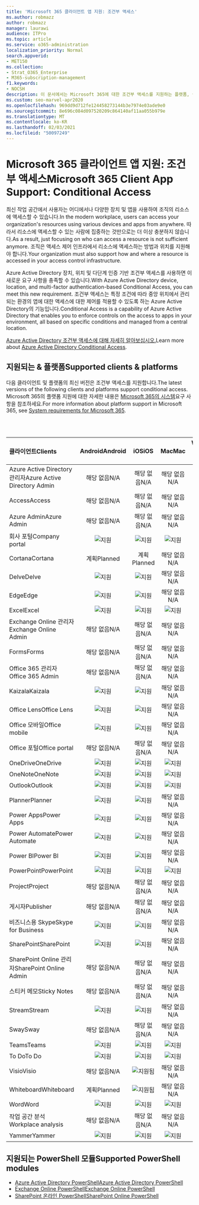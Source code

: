 ```yaml
---
title: 'Microsoft 365 클라이언트 앱 지원: 조건부 액세스'
ms.author: robmazz
author: robmazz
manager: laurawi
audience: ITPro
ms.topic: article
ms.service: o365-administration
localization_priority: Normal
search.appverid:
- MET150
ms.collection:
- Strat_O365_Enterprise
- M365-subscription-management
f1.keywords:
- NOCSH
description: 이 문서에서는 Microsoft 365에 대한 조건부 액세스를 지원하는 플랫폼, 클라이언트 및 PowerShell 모듈에 대해 자세히 알아보고 있습니다.
ms.custom: seo-marvel-apr2020
ms.openlocfilehash: 969dd9d712fe124458273144b3e7974e03ade9e0
ms.sourcegitcommit: 8e696c084d097520209c864140af11aa055b979e
ms.translationtype: MT
ms.contentlocale: ko-KR
ms.lasthandoff: 02/03/2021
ms.locfileid: "50097249"
---
```

# <a name="microsoft-365-client-app-support-conditional-access"></a><span data-ttu-id="c71ab-103">Microsoft 365 클라이언트 앱 지원: 조건부 액세스</span><span class="sxs-lookup"><span data-stu-id="c71ab-103">Microsoft 365 Client App Support: Conditional Access</span></span>

<span data-ttu-id="c71ab-104">최신 작업 공간에서 사용자는 어디에서나 다양한 장치 및 앱을 사용하여 조직의 리소스에 액세스할 수 있습니다.</span><span class="sxs-lookup"><span data-stu-id="c71ab-104">In the modern workplace, users can access your organization's resources using various devices and apps from anywhere.</span></span> <span data-ttu-id="c71ab-105">따라서 리소스에 액세스할 수 있는 사람에 집중하는 것만으로는 더 이상 충분하지 않습니다.</span><span class="sxs-lookup"><span data-stu-id="c71ab-105">As a result, just focusing on who can access a resource is not sufficient anymore.</span></span> <span data-ttu-id="c71ab-106">조직은 액세스 제어 인프라에서 리소스에 액세스하는 방법과 위치를 지원해야 합니다.</span><span class="sxs-lookup"><span data-stu-id="c71ab-106">Your organization must also support how and where a resource is accessed in your access control infrastructure.</span></span>

<span data-ttu-id="c71ab-107">Azure Active Directory 장치, 위치 및 다단계 인증 기반 조건부 액세스를 사용하면 이 새로운 요구 사항을 충족할 수 있습니다.</span><span class="sxs-lookup"><span data-stu-id="c71ab-107">With Azure Active Directory device, location, and multi-factor authentication-based Conditional Access, you can meet this new requirement.</span></span> <span data-ttu-id="c71ab-108">조건부 액세스는 특정 조건에 따라 중앙 위치에서 관리되는 환경의 앱에 대한 액세스에 대한 제어를 적용할 수 있도록 하는 Azure Active Directory의 기능입니다.</span><span class="sxs-lookup"><span data-stu-id="c71ab-108">Conditional Access is a capability of Azure Active Directory that enables you to enforce controls on the access to apps in your environment, all based on specific conditions and managed from a central location.</span></span>

<span data-ttu-id="c71ab-109">[Azure Active Directory 조건부 액세스에 대해 자세히 알아보십시오.](/azure/active-directory/conditional-access/)</span><span class="sxs-lookup"><span data-stu-id="c71ab-109">Learn more about [Azure Active Directory Conditional Access](/azure/active-directory/conditional-access/).</span></span>

## <a name="supported-clients--platforms"></a><span data-ttu-id="c71ab-110">지원되는 & 플랫폼</span><span class="sxs-lookup"><span data-stu-id="c71ab-110">Supported clients & platforms</span></span>

<span data-ttu-id="c71ab-111">다음 클라이언트 및 플랫폼의 최신 버전은 조건부 액세스를 지원합니다.</span><span class="sxs-lookup"><span data-stu-id="c71ab-111">The latest versions of the following clients and platforms support conditional access.</span></span> <span data-ttu-id="c71ab-112">Microsoft 365의 플랫폼 지원에 대한 자세한 내용은 [Microsoft 365의 시스템](/microsoft-365/microsoft-365-and-office-resources)요구 사항을 참조하세요.</span><span class="sxs-lookup"><span data-stu-id="c71ab-112">For more information about platform support in Microsoft 365, see [System requirements for Microsoft 365](/microsoft-365/microsoft-365-and-office-resources).</span></span>

<br>
<br>

| <span data-ttu-id="c71ab-113">클라이언트</span><span class="sxs-lookup"><span data-stu-id="c71ab-113">Clients</span></span> | <span data-ttu-id="c71ab-114">Android</span><span class="sxs-lookup"><span data-stu-id="c71ab-114">Android</span></span> | <span data-ttu-id="c71ab-115">iOS</span><span class="sxs-lookup"><span data-stu-id="c71ab-115">iOS</span></span> | <span data-ttu-id="c71ab-116">Mac</span><span class="sxs-lookup"><span data-stu-id="c71ab-116">Mac</span></span>| <span data-ttu-id="c71ab-117">Windows 10</span><span class="sxs-lookup"><span data-stu-id="c71ab-117">Windows 10</span></span> <br> <span data-ttu-id="c71ab-118">최신 앱</span><span class="sxs-lookup"><span data-stu-id="c71ab-118">Modern Apps</span></span>| <span data-ttu-id="c71ab-119">Windows 10</span><span class="sxs-lookup"><span data-stu-id="c71ab-119">Windows 10</span></span> <br> <span data-ttu-id="c71ab-120">데스크톱</span><span class="sxs-lookup"><span data-stu-id="c71ab-120">Desktop</span></span> |
|:---|:---:|:---:|:---:|:---:|:---:|
| <span data-ttu-id="c71ab-121">Azure Active Directory 관리자</span><span class="sxs-lookup"><span data-stu-id="c71ab-121">Azure Active Directory Admin</span></span> | <span data-ttu-id="c71ab-122">해당 없음</span><span class="sxs-lookup"><span data-stu-id="c71ab-122">N/A</span></span> | <span data-ttu-id="c71ab-123">해당 없음</span><span class="sxs-lookup"><span data-stu-id="c71ab-123">N/A</span></span> | <span data-ttu-id="c71ab-124">해당 없음</span><span class="sxs-lookup"><span data-stu-id="c71ab-124">N/A</span></span> | <span data-ttu-id="c71ab-125">해당 없음</span><span class="sxs-lookup"><span data-stu-id="c71ab-125">N/A</span></span> | ![지원](../media/check-mark.png) |
| <span data-ttu-id="c71ab-127">Access</span><span class="sxs-lookup"><span data-stu-id="c71ab-127">Access</span></span> | <span data-ttu-id="c71ab-128">해당 없음</span><span class="sxs-lookup"><span data-stu-id="c71ab-128">N/A</span></span> | <span data-ttu-id="c71ab-129">해당 없음</span><span class="sxs-lookup"><span data-stu-id="c71ab-129">N/A</span></span> | <span data-ttu-id="c71ab-130">해당 없음</span><span class="sxs-lookup"><span data-stu-id="c71ab-130">N/A</span></span> | <span data-ttu-id="c71ab-131">해당 없음</span><span class="sxs-lookup"><span data-stu-id="c71ab-131">N/A</span></span> | ![지원](../media/check-mark.png) |
| <span data-ttu-id="c71ab-133">Azure Admin</span><span class="sxs-lookup"><span data-stu-id="c71ab-133">Azure Admin</span></span> | <span data-ttu-id="c71ab-134">해당 없음</span><span class="sxs-lookup"><span data-stu-id="c71ab-134">N/A</span></span> | <span data-ttu-id="c71ab-135">해당 없음</span><span class="sxs-lookup"><span data-stu-id="c71ab-135">N/A</span></span> | <span data-ttu-id="c71ab-136">해당 없음</span><span class="sxs-lookup"><span data-stu-id="c71ab-136">N/A</span></span> | <span data-ttu-id="c71ab-137">해당 없음</span><span class="sxs-lookup"><span data-stu-id="c71ab-137">N/A</span></span> | <span data-ttu-id="c71ab-138">해당 없음</span><span class="sxs-lookup"><span data-stu-id="c71ab-138">N/A</span></span> |
| <span data-ttu-id="c71ab-139">회사 포털</span><span class="sxs-lookup"><span data-stu-id="c71ab-139">Company portal</span></span> | ![지원](../media/check-mark.png) | ![지원](../media/check-mark.png) | ![지원](../media/check-mark.png) | ![지원](../media/check-mark.png) | <span data-ttu-id="c71ab-144">해당 없음</span><span class="sxs-lookup"><span data-stu-id="c71ab-144">N/A</span></span> |
| <span data-ttu-id="c71ab-145">Cortana</span><span class="sxs-lookup"><span data-stu-id="c71ab-145">Cortana</span></span> | <span data-ttu-id="c71ab-146">계획</span><span class="sxs-lookup"><span data-stu-id="c71ab-146">Planned</span></span> | <span data-ttu-id="c71ab-147">계획</span><span class="sxs-lookup"><span data-stu-id="c71ab-147">Planned</span></span> | <span data-ttu-id="c71ab-148">해당 없음</span><span class="sxs-lookup"><span data-stu-id="c71ab-148">N/A</span></span> | ![지원됨](../media/check-mark.png) | <span data-ttu-id="c71ab-150">해당 없음</span><span class="sxs-lookup"><span data-stu-id="c71ab-150">N/A</span></span> |
| <span data-ttu-id="c71ab-151">Delve</span><span class="sxs-lookup"><span data-stu-id="c71ab-151">Delve</span></span> | ![지원](../media/check-mark.png) | ![지원](../media/check-mark.png) | <span data-ttu-id="c71ab-154">해당 없음</span><span class="sxs-lookup"><span data-stu-id="c71ab-154">N/A</span></span> | <span data-ttu-id="c71ab-155">해당 없음</span><span class="sxs-lookup"><span data-stu-id="c71ab-155">N/A</span></span> | <span data-ttu-id="c71ab-156">해당 없음</span><span class="sxs-lookup"><span data-stu-id="c71ab-156">N/A</span></span> |
| <span data-ttu-id="c71ab-157">Edge</span><span class="sxs-lookup"><span data-stu-id="c71ab-157">Edge</span></span> | ![지원](../media/check-mark.png) | ![지원](../media/check-mark.png) | <span data-ttu-id="c71ab-160">해당 없음</span><span class="sxs-lookup"><span data-stu-id="c71ab-160">N/A</span></span> | <span data-ttu-id="c71ab-161">해당 없음</span><span class="sxs-lookup"><span data-stu-id="c71ab-161">N/A</span></span> | ![지원](../media/check-mark.png) |
| <span data-ttu-id="c71ab-163">Excel</span><span class="sxs-lookup"><span data-stu-id="c71ab-163">Excel</span></span> | ![지원](../media/check-mark.png) | ![지원](../media/check-mark.png) | ![지원](../media/check-mark.png) | ![지원](../media/check-mark.png) | ![지원](../media/check-mark.png) |
| <span data-ttu-id="c71ab-169">Exchange Online 관리자</span><span class="sxs-lookup"><span data-stu-id="c71ab-169">Exchange Online Admin</span></span> | <span data-ttu-id="c71ab-170">해당 없음</span><span class="sxs-lookup"><span data-stu-id="c71ab-170">N/A</span></span> | <span data-ttu-id="c71ab-171">해당 없음</span><span class="sxs-lookup"><span data-stu-id="c71ab-171">N/A</span></span> | <span data-ttu-id="c71ab-172">해당 없음</span><span class="sxs-lookup"><span data-stu-id="c71ab-172">N/A</span></span> | <span data-ttu-id="c71ab-173">해당 없음</span><span class="sxs-lookup"><span data-stu-id="c71ab-173">N/A</span></span> | ![지원](../media/check-mark.png) |
| <span data-ttu-id="c71ab-175">Forms</span><span class="sxs-lookup"><span data-stu-id="c71ab-175">Forms</span></span> | <span data-ttu-id="c71ab-176">해당 없음</span><span class="sxs-lookup"><span data-stu-id="c71ab-176">N/A</span></span> | <span data-ttu-id="c71ab-177">해당 없음</span><span class="sxs-lookup"><span data-stu-id="c71ab-177">N/A</span></span> | <span data-ttu-id="c71ab-178">해당 없음</span><span class="sxs-lookup"><span data-stu-id="c71ab-178">N/A</span></span> | <span data-ttu-id="c71ab-179">해당 없음</span><span class="sxs-lookup"><span data-stu-id="c71ab-179">N/A</span></span> | <span data-ttu-id="c71ab-180">해당 없음</span><span class="sxs-lookup"><span data-stu-id="c71ab-180">N/A</span></span> |
| <span data-ttu-id="c71ab-181">Office 365 관리자</span><span class="sxs-lookup"><span data-stu-id="c71ab-181">Office 365 Admin</span></span> | <span data-ttu-id="c71ab-182">해당 없음</span><span class="sxs-lookup"><span data-stu-id="c71ab-182">N/A</span></span> | <span data-ttu-id="c71ab-183">해당 없음</span><span class="sxs-lookup"><span data-stu-id="c71ab-183">N/A</span></span> | <span data-ttu-id="c71ab-184">해당 없음</span><span class="sxs-lookup"><span data-stu-id="c71ab-184">N/A</span></span> | <span data-ttu-id="c71ab-185">해당 없음</span><span class="sxs-lookup"><span data-stu-id="c71ab-185">N/A</span></span> | ![지원](../media/check-mark.png) |  |
| <span data-ttu-id="c71ab-187">Kaizala</span><span class="sxs-lookup"><span data-stu-id="c71ab-187">Kaizala</span></span> | ![지원](../media/check-mark.png) | ![지원](../media/check-mark.png) | <span data-ttu-id="c71ab-190">해당 없음</span><span class="sxs-lookup"><span data-stu-id="c71ab-190">N/A</span></span> | <span data-ttu-id="c71ab-191">해당 없음</span><span class="sxs-lookup"><span data-stu-id="c71ab-191">N/A</span></span> | <span data-ttu-id="c71ab-192">해당 없음</span><span class="sxs-lookup"><span data-stu-id="c71ab-192">N/A</span></span> |
| <span data-ttu-id="c71ab-193">Office Lens</span><span class="sxs-lookup"><span data-stu-id="c71ab-193">Office Lens</span></span>| ![지원](../media/check-mark.png) | ![지원](../media/check-mark.png) | <span data-ttu-id="c71ab-196">해당 없음</span><span class="sxs-lookup"><span data-stu-id="c71ab-196">N/A</span></span> | ![지원됨](../media/check-mark.png) | <span data-ttu-id="c71ab-198">해당 없음</span><span class="sxs-lookup"><span data-stu-id="c71ab-198">N/A</span></span> |
| <span data-ttu-id="c71ab-199">Office 모바일</span><span class="sxs-lookup"><span data-stu-id="c71ab-199">Office mobile</span></span> | ![지원](../media/check-mark.png) | ![지원](../media/check-mark.png) | <span data-ttu-id="c71ab-202">해당 없음</span><span class="sxs-lookup"><span data-stu-id="c71ab-202">N/A</span></span> | <span data-ttu-id="c71ab-203">해당 없음</span><span class="sxs-lookup"><span data-stu-id="c71ab-203">N/A</span></span> | <span data-ttu-id="c71ab-204">해당 없음</span><span class="sxs-lookup"><span data-stu-id="c71ab-204">N/A</span></span> |
| <span data-ttu-id="c71ab-205">Office 포털</span><span class="sxs-lookup"><span data-stu-id="c71ab-205">Office portal</span></span> | <span data-ttu-id="c71ab-206">해당 없음</span><span class="sxs-lookup"><span data-stu-id="c71ab-206">N/A</span></span> | <span data-ttu-id="c71ab-207">해당 없음</span><span class="sxs-lookup"><span data-stu-id="c71ab-207">N/A</span></span> | <span data-ttu-id="c71ab-208">해당 없음</span><span class="sxs-lookup"><span data-stu-id="c71ab-208">N/A</span></span> | ![지원됨](../media/check-mark.png) | <span data-ttu-id="c71ab-210">해당 없음</span><span class="sxs-lookup"><span data-stu-id="c71ab-210">N/A</span></span> |
| <span data-ttu-id="c71ab-211">OneDrive</span><span class="sxs-lookup"><span data-stu-id="c71ab-211">OneDrive</span></span> | ![지원](../media/check-mark.png) | ![지원](../media/check-mark.png) | ![지원](../media/check-mark.png) | ![지원](../media/check-mark.png) | ![지원](../media/check-mark.png) |
| <span data-ttu-id="c71ab-217">OneNote</span><span class="sxs-lookup"><span data-stu-id="c71ab-217">OneNote</span></span> | ![지원](../media/check-mark.png) | ![지원](../media/check-mark.png) | ![지원](../media/check-mark.png) | ![지원](../media/check-mark.png) | ![지원](../media/check-mark.png) |
| <span data-ttu-id="c71ab-223">Outlook</span><span class="sxs-lookup"><span data-stu-id="c71ab-223">Outlook</span></span> | ![지원](../media/check-mark.png) | ![지원](../media/check-mark.png) | ![지원](../media/check-mark.png) | ![지원](../media/check-mark.png) | ![지원](../media/check-mark.png) |
| <span data-ttu-id="c71ab-229">Planner</span><span class="sxs-lookup"><span data-stu-id="c71ab-229">Planner</span></span> | ![지원](../media/check-mark.png) | ![지원](../media/check-mark.png) | <span data-ttu-id="c71ab-232">해당 없음</span><span class="sxs-lookup"><span data-stu-id="c71ab-232">N/A</span></span> | <span data-ttu-id="c71ab-233">해당 없음</span><span class="sxs-lookup"><span data-stu-id="c71ab-233">N/A</span></span> | <span data-ttu-id="c71ab-234">해당 없음</span><span class="sxs-lookup"><span data-stu-id="c71ab-234">N/A</span></span> |
| <span data-ttu-id="c71ab-235">Power Apps</span><span class="sxs-lookup"><span data-stu-id="c71ab-235">Power Apps</span></span> | ![지원](../media/check-mark.png) | ![지원](../media/check-mark.png) | <span data-ttu-id="c71ab-238">해당 없음</span><span class="sxs-lookup"><span data-stu-id="c71ab-238">N/A</span></span> | <span data-ttu-id="c71ab-239">계획</span><span class="sxs-lookup"><span data-stu-id="c71ab-239">Planned</span></span> | <span data-ttu-id="c71ab-240">해당 없음</span><span class="sxs-lookup"><span data-stu-id="c71ab-240">N/A</span></span> |
| <span data-ttu-id="c71ab-241">Power Automate</span><span class="sxs-lookup"><span data-stu-id="c71ab-241">Power Automate</span></span> | ![지원](../media/check-mark.png) | ![지원](../media/check-mark.png) | <span data-ttu-id="c71ab-244">해당 없음</span><span class="sxs-lookup"><span data-stu-id="c71ab-244">N/A</span></span> | <span data-ttu-id="c71ab-245">해당 없음</span><span class="sxs-lookup"><span data-stu-id="c71ab-245">N/A</span></span> | <span data-ttu-id="c71ab-246">해당 없음</span><span class="sxs-lookup"><span data-stu-id="c71ab-246">N/A</span></span> |
| <span data-ttu-id="c71ab-247">Power BI</span><span class="sxs-lookup"><span data-stu-id="c71ab-247">Power BI</span></span> | ![지원](../media/check-mark.png) | ![지원](../media/check-mark.png) | <span data-ttu-id="c71ab-250">해당 없음</span><span class="sxs-lookup"><span data-stu-id="c71ab-250">N/A</span></span> | ![지원](../media/check-mark.png) | ![지원](../media/check-mark.png) |
| <span data-ttu-id="c71ab-253">PowerPoint</span><span class="sxs-lookup"><span data-stu-id="c71ab-253">PowerPoint</span></span> | ![지원](../media/check-mark.png) | ![지원](../media/check-mark.png) | ![지원](../media/check-mark.png) | ![지원](../media/check-mark.png) | ![지원](../media/check-mark.png) |
| <span data-ttu-id="c71ab-259">Project</span><span class="sxs-lookup"><span data-stu-id="c71ab-259">Project</span></span> | <span data-ttu-id="c71ab-260">해당 없음</span><span class="sxs-lookup"><span data-stu-id="c71ab-260">N/A</span></span> | <span data-ttu-id="c71ab-261">해당 없음</span><span class="sxs-lookup"><span data-stu-id="c71ab-261">N/A</span></span> | <span data-ttu-id="c71ab-262">해당 없음</span><span class="sxs-lookup"><span data-stu-id="c71ab-262">N/A</span></span> | <span data-ttu-id="c71ab-263">해당 없음</span><span class="sxs-lookup"><span data-stu-id="c71ab-263">N/A</span></span> | ![지원](../media/check-mark.png) |
| <span data-ttu-id="c71ab-265">게시자</span><span class="sxs-lookup"><span data-stu-id="c71ab-265">Publisher</span></span> | <span data-ttu-id="c71ab-266">해당 없음</span><span class="sxs-lookup"><span data-stu-id="c71ab-266">N/A</span></span> | <span data-ttu-id="c71ab-267">해당 없음</span><span class="sxs-lookup"><span data-stu-id="c71ab-267">N/A</span></span> | <span data-ttu-id="c71ab-268">해당 없음</span><span class="sxs-lookup"><span data-stu-id="c71ab-268">N/A</span></span> | <span data-ttu-id="c71ab-269">해당 없음</span><span class="sxs-lookup"><span data-stu-id="c71ab-269">N/A</span></span> | ![지원](../media/check-mark.png) |
| <span data-ttu-id="c71ab-271">비즈니스용 Skype</span><span class="sxs-lookup"><span data-stu-id="c71ab-271">Skype for Business</span></span> | ![지원](../media/check-mark.png) | ![지원](../media/check-mark.png) | <span data-ttu-id="c71ab-274">해당 없음</span><span class="sxs-lookup"><span data-stu-id="c71ab-274">N/A</span></span> | <span data-ttu-id="c71ab-275">해당 없음</span><span class="sxs-lookup"><span data-stu-id="c71ab-275">N/A</span></span> | <span data-ttu-id="c71ab-276">해당 없음</span><span class="sxs-lookup"><span data-stu-id="c71ab-276">N/A</span></span> ||
| <span data-ttu-id="c71ab-277">SharePoint</span><span class="sxs-lookup"><span data-stu-id="c71ab-277">SharePoint</span></span> | ![지원](../media/check-mark.png) | ![지원](../media/check-mark.png) | <span data-ttu-id="c71ab-280">해당 없음</span><span class="sxs-lookup"><span data-stu-id="c71ab-280">N/A</span></span> | <span data-ttu-id="c71ab-281">해당 없음</span><span class="sxs-lookup"><span data-stu-id="c71ab-281">N/A</span></span> | <span data-ttu-id="c71ab-282">해당 없음</span><span class="sxs-lookup"><span data-stu-id="c71ab-282">N/A</span></span> |
| <span data-ttu-id="c71ab-283">SharePoint Online 관리자</span><span class="sxs-lookup"><span data-stu-id="c71ab-283">SharePoint Online Admin</span></span> | <span data-ttu-id="c71ab-284">해당 없음</span><span class="sxs-lookup"><span data-stu-id="c71ab-284">N/A</span></span> | <span data-ttu-id="c71ab-285">해당 없음</span><span class="sxs-lookup"><span data-stu-id="c71ab-285">N/A</span></span> | <span data-ttu-id="c71ab-286">해당 없음</span><span class="sxs-lookup"><span data-stu-id="c71ab-286">N/A</span></span> | <span data-ttu-id="c71ab-287">해당 없음</span><span class="sxs-lookup"><span data-stu-id="c71ab-287">N/A</span></span> | ![지원](../media/check-mark.png) |
| <span data-ttu-id="c71ab-289">스티커 메모</span><span class="sxs-lookup"><span data-stu-id="c71ab-289">Sticky Notes</span></span> | <span data-ttu-id="c71ab-290">해당 없음</span><span class="sxs-lookup"><span data-stu-id="c71ab-290">N/A</span></span> | <span data-ttu-id="c71ab-291">해당 없음</span><span class="sxs-lookup"><span data-stu-id="c71ab-291">N/A</span></span> | <span data-ttu-id="c71ab-292">해당 없음</span><span class="sxs-lookup"><span data-stu-id="c71ab-292">N/A</span></span> | ![지원됨](../media/check-mark.png) | <span data-ttu-id="c71ab-294">해당 없음</span><span class="sxs-lookup"><span data-stu-id="c71ab-294">N/A</span></span> |
| <span data-ttu-id="c71ab-295">Stream</span><span class="sxs-lookup"><span data-stu-id="c71ab-295">Stream</span></span> | ![지원](../media/check-mark.png) | ![지원](../media/check-mark.png) | <span data-ttu-id="c71ab-298">해당 없음</span><span class="sxs-lookup"><span data-stu-id="c71ab-298">N/A</span></span> | <span data-ttu-id="c71ab-299">해당 없음</span><span class="sxs-lookup"><span data-stu-id="c71ab-299">N/A</span></span> | <span data-ttu-id="c71ab-300">해당 없음</span><span class="sxs-lookup"><span data-stu-id="c71ab-300">N/A</span></span> |
| <span data-ttu-id="c71ab-301">Sway</span><span class="sxs-lookup"><span data-stu-id="c71ab-301">Sway</span></span> | <span data-ttu-id="c71ab-302">해당 없음</span><span class="sxs-lookup"><span data-stu-id="c71ab-302">N/A</span></span> | <span data-ttu-id="c71ab-303">해당 없음</span><span class="sxs-lookup"><span data-stu-id="c71ab-303">N/A</span></span> | <span data-ttu-id="c71ab-304">해당 없음</span><span class="sxs-lookup"><span data-stu-id="c71ab-304">N/A</span></span> | ![지원됨](../media/check-mark.png) | <span data-ttu-id="c71ab-306">해당 없음</span><span class="sxs-lookup"><span data-stu-id="c71ab-306">N/A</span></span> |
| <span data-ttu-id="c71ab-307">Teams</span><span class="sxs-lookup"><span data-stu-id="c71ab-307">Teams</span></span> | ![지원](../media/check-mark.png) | ![지원](../media/check-mark.png) | ![지원](../media/check-mark.png) | <span data-ttu-id="c71ab-311">해당 없음</span><span class="sxs-lookup"><span data-stu-id="c71ab-311">N/A</span></span> | ![지원](../media/check-mark.png) |
| <span data-ttu-id="c71ab-313">To Do</span><span class="sxs-lookup"><span data-stu-id="c71ab-313">To Do</span></span> | ![지원](../media/check-mark.png) | ![지원](../media/check-mark.png) | ![지원](../media/check-mark.png) | ![지원](../media/check-mark.png) | <span data-ttu-id="c71ab-318">해당 없음</span><span class="sxs-lookup"><span data-stu-id="c71ab-318">N/A</span></span> |
| <span data-ttu-id="c71ab-319">Visio</span><span class="sxs-lookup"><span data-stu-id="c71ab-319">Visio</span></span> | <span data-ttu-id="c71ab-320">해당 없음</span><span class="sxs-lookup"><span data-stu-id="c71ab-320">N/A</span></span> | ![지원됨](../media/check-mark.png) | <span data-ttu-id="c71ab-322">해당 없음</span><span class="sxs-lookup"><span data-stu-id="c71ab-322">N/A</span></span> | <span data-ttu-id="c71ab-323">해당 없음</span><span class="sxs-lookup"><span data-stu-id="c71ab-323">N/A</span></span> | ![지원](../media/check-mark.png) |
| <span data-ttu-id="c71ab-325">Whiteboard</span><span class="sxs-lookup"><span data-stu-id="c71ab-325">Whiteboard</span></span> | <span data-ttu-id="c71ab-326">계획</span><span class="sxs-lookup"><span data-stu-id="c71ab-326">Planned</span></span> | ![지원됨](../media/check-mark.png) | <span data-ttu-id="c71ab-328">해당 없음</span><span class="sxs-lookup"><span data-stu-id="c71ab-328">N/A</span></span> | ![지원됨](../media/check-mark.png) | <span data-ttu-id="c71ab-330">해당 없음</span><span class="sxs-lookup"><span data-stu-id="c71ab-330">N/A</span></span> |
| <span data-ttu-id="c71ab-331">Word</span><span class="sxs-lookup"><span data-stu-id="c71ab-331">Word</span></span> | ![지원](../media/check-mark.png) | ![지원](../media/check-mark.png) | ![지원](../media/check-mark.png) | ![지원](../media/check-mark.png) | ![지원](../media/check-mark.png) |
| <span data-ttu-id="c71ab-337">작업 공간 분석</span><span class="sxs-lookup"><span data-stu-id="c71ab-337">Workplace analysis</span></span> | <span data-ttu-id="c71ab-338">해당 없음</span><span class="sxs-lookup"><span data-stu-id="c71ab-338">N/A</span></span> | <span data-ttu-id="c71ab-339">해당 없음</span><span class="sxs-lookup"><span data-stu-id="c71ab-339">N/A</span></span> | <span data-ttu-id="c71ab-340">해당 없음</span><span class="sxs-lookup"><span data-stu-id="c71ab-340">N/A</span></span> | <span data-ttu-id="c71ab-341">해당 없음</span><span class="sxs-lookup"><span data-stu-id="c71ab-341">N/A</span></span> | <span data-ttu-id="c71ab-342">해당 없음</span><span class="sxs-lookup"><span data-stu-id="c71ab-342">N/A</span></span> |
| <span data-ttu-id="c71ab-343">Yammer</span><span class="sxs-lookup"><span data-stu-id="c71ab-343">Yammer</span></span> | ![지원](../media/check-mark.png) | ![지원](../media/check-mark.png) | ![지원](../media/check-mark.png) | <span data-ttu-id="c71ab-347">해당 없음</span><span class="sxs-lookup"><span data-stu-id="c71ab-347">N/A</span></span> | ![지원](../media/check-mark.png) |

## <a name="supported-powershell-modules"></a><span data-ttu-id="c71ab-349">지원되는 PowerShell 모듈</span><span class="sxs-lookup"><span data-stu-id="c71ab-349">Supported PowerShell modules</span></span>

- [<span data-ttu-id="c71ab-350">Azure Active Directory PowerShell</span><span class="sxs-lookup"><span data-stu-id="c71ab-350">Azure Active Directory PowerShell</span></span>](/powershell/azure/active-directory/overview?view=azureadps-2.0)
- [<span data-ttu-id="c71ab-351">Exchange Online PowerShell</span><span class="sxs-lookup"><span data-stu-id="c71ab-351">Exchange Online PowerShell</span></span>](/powershell/exchange/exchange-online-powershell)
- [<span data-ttu-id="c71ab-352">SharePoint 온라인 PowerShell</span><span class="sxs-lookup"><span data-stu-id="c71ab-352">SharePoint Online PowerShell</span></span>](/powershell/sharepoint/sharepoint-online/connect-sharepoint-online)
